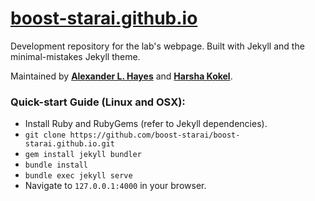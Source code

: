 # [boost-starai.github.io](https://boost-starai.github.io)

Development repository for the lab's webpage. Built with Jekyll and the minimal-mistakes Jekyll theme.

Maintained by **[Alexander L. Hayes](https://github.com/batflyer)** and **[Harsha Kokel](https://github.com/harshakokel)**.

### Quick-start Guide (Linux and OSX):

* Install Ruby and RubyGems (refer to Jekyll dependencies).
* `git clone https://github.com/boost-starai/boost-starai.github.io.git`
* `gem install jekyll bundler`
* `bundle install`
* `bundle exec jekyll serve`
* Navigate to `127.0.0.1:4000` in your browser.
